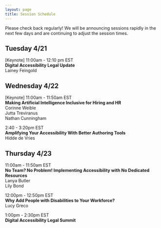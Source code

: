 ```yaml
---
layout: page
title: Session Schedule
---
```


Please check back regularly! We will be announcing sessions rapidly in the next few days and are continuing to adjust the session times.

## Tuesday 4/21
[Keynote] 11:00am - 12:10 pm EST<br>
**Digital Accessibility Legal Update**<br>
Lainey Feingold

## Wednesday 4/22
[Keynote] 11:00am - 11:50am EST<br>
**Making Artificial Intelligence Inclusive for Hiring and HR**<br>
Corinne Weible<br>
Jutta Treviranus<br>
Nathan Cunningham<br>

2:40 - 3:20pm  EST <br>
**Amplifying Your Accessibility With Better Authoring Tools** <br>
Hidde de Vries

## Thursday 4/23
11:00am - 11:50am EST<br>
**No Team? No Problem! Implementing Accessibility with No Dedicated Resources**<br>
Lanya Butler<br>
Lily Bond

12:00pm - 12:50pm EST <br>
**Why Add People with Disabilities to Your Workforce?**<br>
Lucy Greco

1:00pm - 2:30pm EST <br>
**Digital Accessibility Legal Summit**
